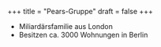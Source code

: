 +++
title = "Pears-Gruppe"
draft = false
+++

-   Miliardärsfamilie aus London
-   Besitzen ca. 3000 Wohnungen in Berlin
